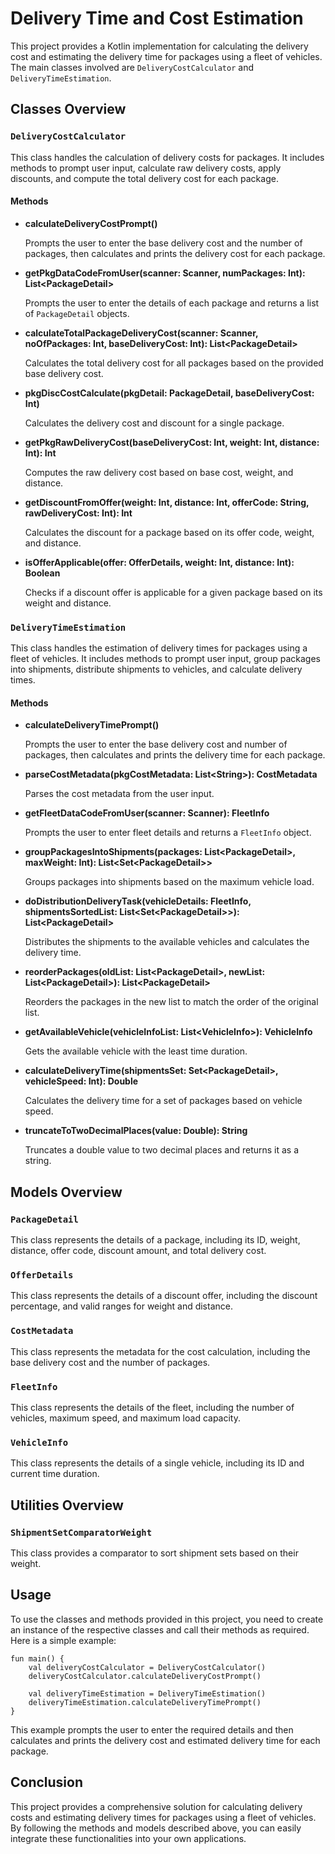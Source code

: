<!DOCTYPE html>
<html lang="en">
<head>
    <meta charset="UTF-8">
    <meta name="viewport" content="width=device-width, initial-scale=1.0">
    <title>Delivery Time and Cost Estimation</title>
</head>
<body>

<h1>Delivery Time and Cost Estimation</h1>

<p>This project provides a Kotlin implementation for calculating the delivery cost and estimating the delivery time for packages using a fleet of vehicles. The main classes involved are <code>DeliveryCostCalculator</code> and <code>DeliveryTimeEstimation</code>.</p>

<h2>Classes Overview</h2>

<h3><code>DeliveryCostCalculator</code></h3>
<p>This class handles the calculation of delivery costs for packages. It includes methods to prompt user input, calculate raw delivery costs, apply discounts, and compute the total delivery cost for each package.</p>

<h4>Methods</h4>
<ul>
    <li>
        <b>calculateDeliveryCostPrompt()</b>
        <p>Prompts the user to enter the base delivery cost and the number of packages, then calculates and prints the delivery cost for each package.</p>
    </li>
    <li>
        <b>getPkgDataCodeFromUser(scanner: Scanner, numPackages: Int): List&lt;PackageDetail&gt;</b>
        <p>Prompts the user to enter the details of each package and returns a list of <code>PackageDetail</code> objects.</p>
    </li>
    <li>
        <b>calculateTotalPackageDeliveryCost(scanner: Scanner, noOfPackages: Int, baseDeliveryCost: Int): List&lt;PackageDetail&gt;</b>
        <p>Calculates the total delivery cost for all packages based on the provided base delivery cost.</p>
    </li>
    <li>
        <b>pkgDiscCostCalculate(pkgDetail: PackageDetail, baseDeliveryCost: Int)</b>
        <p>Calculates the delivery cost and discount for a single package.</p>
    </li>
    <li>
        <b>getPkgRawDeliveryCost(baseDeliveryCost: Int, weight: Int, distance: Int): Int</b>
        <p>Computes the raw delivery cost based on base cost, weight, and distance.</p>
    </li>
    <li>
        <b>getDiscountFromOffer(weight: Int, distance: Int, offerCode: String, rawDeliveryCost: Int): Int</b>
        <p>Calculates the discount for a package based on its offer code, weight, and distance.</p>
    </li>
    <li>
        <b>isOfferApplicable(offer: OfferDetails, weight: Int, distance: Int): Boolean</b>
        <p>Checks if a discount offer is applicable for a given package based on its weight and distance.</p>
    </li>
</ul>

<h3><code>DeliveryTimeEstimation</code></h3>
<p>This class handles the estimation of delivery times for packages using a fleet of vehicles. It includes methods to prompt user input, group packages into shipments, distribute shipments to vehicles, and calculate delivery times.</p>

<h4>Methods</h4>
<ul>
    <li>
        <b>calculateDeliveryTimePrompt()</b>
        <p>Prompts the user to enter the base delivery cost and number of packages, then calculates and prints the delivery time for each package.</p>
    </li>
    <li>
        <b>parseCostMetadata(pkgCostMetadata: List&lt;String&gt;): CostMetadata</b>
        <p>Parses the cost metadata from the user input.</p>
    </li>
    <li>
        <b>getFleetDataCodeFromUser(scanner: Scanner): FleetInfo</b>
        <p>Prompts the user to enter fleet details and returns a <code>FleetInfo</code> object.</p>
    </li>
    <li>
        <b>groupPackagesIntoShipments(packages: List&lt;PackageDetail&gt;, maxWeight: Int): List&lt;Set&lt;PackageDetail&gt;&gt;</b>
        <p>Groups packages into shipments based on the maximum vehicle load.</p>
    </li>
    <li>
        <b>doDistributionDeliveryTask(vehicleDetails: FleetInfo, shipmentsSortedList: List&lt;Set&lt;PackageDetail&gt;&gt;): List&lt;PackageDetail&gt;</b>
        <p>Distributes the shipments to the available vehicles and calculates the delivery time.</p>
    </li>
    <li>
        <b>reorderPackages(oldList: List&lt;PackageDetail&gt;, newList: List&lt;PackageDetail&gt;): List&lt;PackageDetail&gt;</b>
        <p>Reorders the packages in the new list to match the order of the original list.</p>
    </li>
    <li>
        <b>getAvailableVehicle(vehicleInfoList: List&lt;VehicleInfo&gt;): VehicleInfo</b>
        <p>Gets the available vehicle with the least time duration.</p>
    </li>
    <li>
        <b>calculateDeliveryTime(shipmentsSet: Set&lt;PackageDetail&gt;, vehicleSpeed: Int): Double</b>
        <p>Calculates the delivery time for a set of packages based on vehicle speed.</p>
    </li>
    <li>
        <b>truncateToTwoDecimalPlaces(value: Double): String</b>
        <p>Truncates a double value to two decimal places and returns it as a string.</p>
    </li>
</ul>

<h2>Models Overview</h2>

<h3><code>PackageDetail</code></h3>
<p>This class represents the details of a package, including its ID, weight, distance, offer code, discount amount, and total delivery cost.</p>

<h3><code>OfferDetails</code></h3>
<p>This class represents the details of a discount offer, including the discount percentage, and valid ranges for weight and distance.</p>

<h3><code>CostMetadata</code></h3>
<p>This class represents the metadata for the cost calculation, including the base delivery cost and the number of packages.</p>

<h3><code>FleetInfo</code></h3>
<p>This class represents the details of the fleet, including the number of vehicles, maximum speed, and maximum load capacity.</p>

<h3><code>VehicleInfo</code></h3>
<p>This class represents the details of a single vehicle, including its ID and current time duration.</p>

<h2>Utilities Overview</h2>

<h3><code>ShipmentSetComparatorWeight</code></h3>
<p>This class provides a comparator to sort shipment sets based on their weight.</p>

<h2>Usage</h2>
<p>To use the classes and methods provided in this project, you need to create an instance of the respective classes and call their methods as required. Here is a simple example:</p>

<pre><code>fun main() {
    val deliveryCostCalculator = DeliveryCostCalculator()
    deliveryCostCalculator.calculateDeliveryCostPrompt()

    val deliveryTimeEstimation = DeliveryTimeEstimation()
    deliveryTimeEstimation.calculateDeliveryTimePrompt()
}
</code></pre>

<p>This example prompts the user to enter the required details and then calculates and prints the delivery cost and estimated delivery time for each package.</p>

<h2>Conclusion</h2>
<p>This project provides a comprehensive solution for calculating delivery costs and estimating delivery times for packages using a fleet of vehicles. By following the methods and models described above, you can easily integrate these functionalities into your own applications.</p>

</body>
</html>
